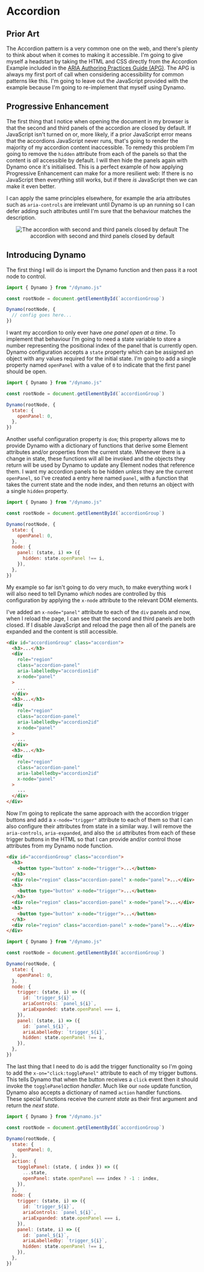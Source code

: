 # Accordion

## Prior Art

The Accordion pattern is a very common one on the web, and there's plenty to think about when it comes to making it accessible. I'm going to give myself a headstart by taking the HTML and CSS directly from the Accordion Example included in the <a href="https://www.w3.org/WAI/ARIA/apg/patterns/accordion" target="_blank">ARIA Authoring Practices Guide (APG)</a>. The APG is always my first port of call when considering accessibility for common patterns like this. I'm going to leave out the JavaScript provided with the example because I'm going to re-implement that myself using Dynamo.

## Progressive Enhancement

The first thing that I notice when opening the document in my browser is that the second and third panels of the accordion are closed by default. If JavaScript isn't turned on or, more likely, if a prior JavaScript error means that the accordions JavaScript never runs, that's going to render the majority of my accordion content inaccessible. To remedy this problem I'm going to remove the `hidden` attribute from each of the panels so that the content is _all_ accessible by default. I will then hide the panels again with Dynamo once it's initialised. This is a perfect example of how applying Progressive Enhancement can make for a more resilient web: If there is no JavaScript then everything still works, but if there _is_ JavaScript then we can make it even better.

I can apply the same principles elsewhere, for example the aria attributes such as `aria-controls` are irrelevant until Dynamo is up an running so I can defer adding such attributes until I'm sure that the behaviour matches the description.

<p align="center">
    <img src="images/accordion-first-panel-open.png"
        alt="The accordion with second and third panels closed by default">
    The accordion with second and third panels closed by default
</p>

## Introducing Dynamo

The first thing I will do is import the Dynamo function and then pass it a root node to control.

```js
import { Dynamo } from "/dynamo.js"

const rootNode = document.getElementById(`accordionGroup`)

Dynamo(rootNode, {
  // config goes here...
})
```

I want my accordion to only ever have _one panel open at a time_. To implement that behaviour I'm going to need a state variable to store a number representing the positional index of the panel that is currently open. Dynamo configuration accepts a `state` property which can be assigned an object with any values required for the initial state. I'm going to add a single property named `openPanel` with a value of `0` to indicate that the first panel should be open.

```js
import { Dynamo } from "/dynamo.js"

const rootNode = document.getElementById(`accordionGroup`)

Dynamo(rootNode, {
  state: {
    openPanel: 0,
  },
})
```

Another useful configuration property is `dom`; this property allows me to provide Dynamo with a dictionary of functions that derive some Element attributes and/or properties from the current state. Whenever there is a change in state, these functions will all be invoked and the objects they return will be used by Dynamo to update any Element nodes that reference them. I want my accordion panels to be hidden _unless_ they are the current `openPanel`, so I've created a entry here named `panel`, with a function that takes the current state and the node index, and then returns an object with a single `hidden` property.</p>

```js
import { Dynamo } from "/dynamo.js"

const rootNode = document.getElementById(`accordionGroup`)

Dynamo(rootNode, {
  state: {
    openPanel: 0,
  },
  node: {
    panel: (state, i) => ({
      hidden: state.openPanel !== i,
    }),
  },
})
```

My example so far isn't going to do very much, to make everything work I will also need to tell Dynamo _which_ nodes are controlled by this configuration by applying the `x-node` attribute to the relevant DOM elements.

I've added an `x-node="panel"` attribute to each of the `div` panels and now, when I reload the page, I can see that the second and third panels are both closed. If I disable JavaScript and reload the page then all of the panels are expanded and the content is still accessible.

```html
<div id="accordionGroup" class="accordion">
  <h3>...</h3>
  <div
    role="region"
    class="accordion-panel"
    aria-labelledby="accordion1id"
    x-node="panel"
  >
    ...
  </div>
  <h3>...</h3>
  <div
    role="region"
    class="accordion-panel"
    aria-labelledby="accordion2id"
    x-node="panel"
  >
    ...
  </div>
  <h3>...</h3>
  <div
    role="region"
    class="accordion-panel"
    aria-labelledby="accordion2id"
    x-node="panel"
  >
    ...
  </div>
</div>
```

Now I'm going to replicate the same approach with the accordion trigger buttons and add a `x-node="trigger"` attribute to each of them so that I can also configure their attributes from state in a similar way. I will remove the `aria-controls`, `aria-expanded`, and also the `id` attributes from each of these trigger buttons in the HTML so that I can provide and/or control those attributes from my Dynamo node function.

```html
<div id="accordionGroup" class="accordion">
  <h3>
    <button type="button" x-node="trigger">...</button>
  </h3>
  <div role="region" class="accordion-panel" x-node="panel">...</div>
  <h3>
    <button type="button" x-node="trigger">...</button>
  </h3>
  <div role="region" class="accordion-panel" x-node="panel">...</div>
  <h3>
    <button type="button" x-node="trigger">...</button>
  </h3>
  <div role="region" class="accordion-panel" x-node="panel">...</div>
</div>
```

```js
import { Dynamo } from "/dynamo.js"

const rootNode = document.getElementById(`accordionGroup`)

Dynamo(rootNode, {
  state: {
    openPanel: 0,
  },
  node: {
    trigger: (state, i) => ({
      id: `trigger_${i}`,
      ariaControls: `panel_${i}`,
      ariaExpanded: state.openPanel === i,
    }),
    panel: (state, i) => ({
      id: `panel_${i}`,
      ariaLabelledby: `trigger_${i}`,
      hidden: state.openPanel !== i,
    }),
  },
})
```

The last thing that I need to do is add the trigger functionality so I'm going to add the `x-on="click:togglePanel"` attribute to each of my trigger buttons. This tells Dynamo that when the button receives a `click` event then it should invoke the `togglePanel`_action handler_. Much like our `node` update function, Dynamo also accepts a dictionary of named `action` handler functions. These special functions receive the _current state_ as their first argument and return the _next state_.

```js
import { Dynamo } from "/dynamo.js"

const rootNode = document.getElementById(`accordionGroup`)

Dynamo(rootNode, {
  state: {
    openPanel: 0,
  },
  action: {
    togglePanel: (state, { index }) => ({
      ...state,
      openPanel: state.openPanel === index ? -1 : index,
    }),
  },
  node: {
    trigger: (state, i) => ({
      id: `trigger_${i}`,
      ariaControls: `panel_${i}`,
      ariaExpanded: state.openPanel === i,
    }),
    panel: (state, i) => ({
      id: `panel_${i}`,
      ariaLabelledby: `trigger_${i}`,
      hidden: state.openPanel !== i,
    }),
  },
})
```
